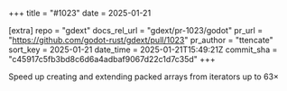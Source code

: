+++
title = "#1023"
date = 2025-01-21

[extra]
repo = "gdext"
docs_rel_url = "gdext/pr-1023/godot"
pr_url = "https://github.com/godot-rust/gdext/pull/1023"
pr_author = "ttencate"
sort_key = 2025-01-21
date_time = 2025-01-21T15:49:21Z
commit_sha = "c45917c5fb3bd8c6d6a4adbaf9067d22c1d7c35d"
+++

Speed up creating and extending packed arrays from iterators up to 63×
